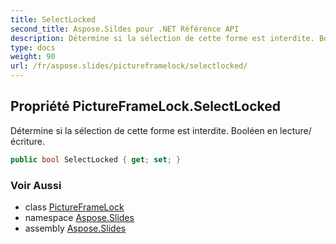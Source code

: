 ```yaml
---
title: SelectLocked
second_title: Aspose.Sildes pour .NET Référence API
description: Détermine si la sélection de cette forme est interdite. Booléen en lecture/écriture.
type: docs
weight: 90
url: /fr/aspose.slides/pictureframelock/selectlocked/
---
```


## Propriété PictureFrameLock.SelectLocked

Détermine si la sélection de cette forme est interdite. Booléen en lecture/écriture.

```csharp
public bool SelectLocked { get; set; }
```

### Voir Aussi

* class [PictureFrameLock](../../pictureframelock)
* namespace [Aspose.Slides](../../pictureframelock)
* assembly [Aspose.Slides](../../../)

<!-- NE PAS ÉDITER: généré par xmldocmd pour Aspose.Slides.dll -->
